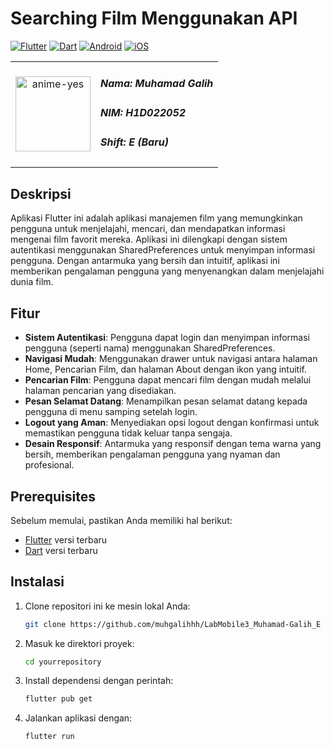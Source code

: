 # Searching Film Menggunakan API

[![Flutter](https://img.shields.io/badge/Flutter-3.24.2-blue.svg?logo=flutter)](https://flutter.dev/)
[![Dart](https://img.shields.io/badge/Dart-3.5.2-blue.svg?logo=dart)](https://dart.dev/)
[![Android](https://img.shields.io/badge/Platform-Android-green.svg?logo=android)](https://developer.android.com/)
[![iOS](https://img.shields.io/badge/Platform-iOS-green.svg?logo=apple)](https://developer.apple.com/ios/)

<table>
  <tr>
    <td style="text-align: center;">
      <img src="https://github.com/user-attachments/assets/595d8118-e3e4-48a0-ab91-1e181ead8217" height="120" alt="anime-yes"/>
    </td>
    <td style="vertical-align: middle;">
      <h5>Nama: Muhamad Galih</h5>
      <h5>NIM: H1D022052</h5>
      <h5>Shift: E (Baru)</h5>
    </td>
  </tr>
</table>

## Deskripsi

Aplikasi Flutter ini adalah aplikasi manajemen film yang memungkinkan pengguna untuk menjelajahi, mencari, dan mendapatkan informasi mengenai film favorit mereka. Aplikasi ini dilengkapi dengan sistem autentikasi menggunakan SharedPreferences untuk menyimpan informasi pengguna. Dengan antarmuka yang bersih dan intuitif, aplikasi ini memberikan pengalaman pengguna yang menyenangkan dalam menjelajahi dunia film.

## Fitur

- **Sistem Autentikasi**: Pengguna dapat login dan menyimpan informasi pengguna (seperti nama) menggunakan SharedPreferences.
- **Navigasi Mudah**: Menggunakan drawer untuk navigasi antara halaman Home, Pencarian Film, dan halaman About dengan ikon yang intuitif.
- **Pencarian Film**: Pengguna dapat mencari film dengan mudah melalui halaman pencarian yang disediakan.
- **Pesan Selamat Datang**: Menampilkan pesan selamat datang kepada pengguna di menu samping setelah login.
- **Logout yang Aman**: Menyediakan opsi logout dengan konfirmasi untuk memastikan pengguna tidak keluar tanpa sengaja.
- **Desain Responsif**: Antarmuka yang responsif dengan tema warna yang bersih, memberikan pengalaman pengguna yang nyaman dan profesional.

## Prerequisites

Sebelum memulai, pastikan Anda memiliki hal berikut:

- [Flutter](https://flutter.dev/docs/get-started/install) versi terbaru
- [Dart](https://dart.dev/get-dart) versi terbaru

## Instalasi

1. Clone repositori ini ke mesin lokal Anda:

    ```bash
    git clone https://github.com/muhgalihhh/LabMobile3_Muhamad-Galih_E
    ```

2. Masuk ke direktori proyek:

    ```bash
    cd yourrepository
    ```

3. Install dependensi dengan perintah:

    ```bash
    flutter pub get
    ```

4. Jalankan aplikasi dengan:

    ```bash
    flutter run
    ```
